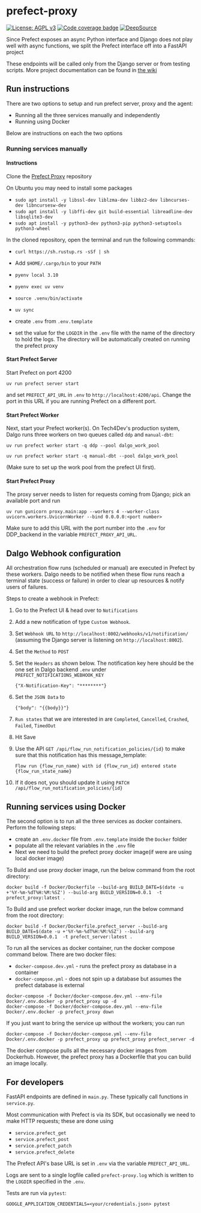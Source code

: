 # prefect-proxy

[![License: AGPL v3](https://img.shields.io/badge/License-AGPL%20v3-blue.svg)](https://www.gnu.org/licenses/agpl-3.0)
[![Code coverage badge](https://img.shields.io/codecov/c/github/DalgoT4D/prefect-proxy/main.svg)](https://codecov.io/gh/DalgoT4D/prefect-proxy/branch/main)
[![DeepSource](https://app.deepsource.com/gh/DalgoT4D/prefect-proxy.svg/?label=active+issues&show_trend=true&token=2GpMBhrZhOTX8-sWY9yJWDXY)](https://app.deepsource.com/gh/DalgoT4D/prefect-proxy/?ref=repository-badge)

Since Prefect exposes an async Python interface and Django does not play well with async functions, we split the Prefect interface off into a FastAPI project

These endpoints will be called only from the Django server or from testing scripts. More project documentation can be found in [the wiki](https://github.com/DalgoT4D/prefect-proxy/wiki)

## Run instructions

There are two options to setup and run prefect server, proxy and the agent:

- Running all the three services manually and independently
- Running using Docker

Below are instructions on each the two options

### Running services manually

#### Instructions

Clone the [Prefect Proxy](https://github.com/DalgoT4D/prefect-proxy) repository

On Ubuntu you may need to install some packages

- `sudo apt install -y libssl-dev liblzma-dev libbz2-dev libncurses-dev libncursesw-dev`
- `sudo apt install -y libffi-dev git build-essential libreadline-dev libsqlite3-dev`
- `sudo apt install -y python3-dev python3-pip python3-setuptools python3-wheel`

In the cloned repository, open the terminal and run the following commands:

- `curl https://sh.rustup.rs -sSf | sh`

- Add `$HOME/.cargo/bin` to your `PATH`

- `pyenv local 3.10`

- `pyenv exec uv venv`

- `source .venv/bin/activate`

- `uv sync`

- create `.env` from `.env.template`
- set the value for the `LOGDIR` in the `.env` file with the name of the directory to hold the logs. The directory will be automatically created on running the prefect proxy

#### Start Prefect Server

Start Prefect on port 4200

    uv run prefect server start

and set `PREFECT_API_URL` in `.env` to `http://localhost:4200/api`. Change the port in this URL if you are running Prefect on a different port.

#### Start Prefect Worker

Next, start your Prefect worker(s). On Tech4Dev's production system, Dalgo runs three workers on two queues called `ddp` and `manual-dbt`:

    uv run prefect worker start -q ddp --pool dalgo_work_pool

    uv run prefect worker start -q manual-dbt --pool dalgo_work_pool

(Make sure to set up the work pool from the prefect UI first).

#### Start Prefect Proxy

The proxy server needs to listen for requests coming from Django; pick an available port and run

    uv run gunicorn proxy.main:app --workers 4 --worker-class uvicorn.workers.UvicornWorker --bind 0.0.0.0:<port number>

Make sure to add this URL with the port number into the `.env` for DDP_backend in the variable `PREFECT_PROXY_API_URL`.

## Dalgo Webhook configuration

All orchestration flow runs (scheduled or manual) are executed in Prefect by these workers. Dalgo needs to be notified when these flow runs reach a terminal state (success or failure) in order to clear up resources & notify users of failures.

Steps to create a webhook in Prefect:

1. Go to the Prefect UI & head over to `Notifications`
2. Add a new notification of type `Custom Webhook`.
3. Set `Webhook URL` to `http://localhost:8002/webhooks/v1/notification/` (assuming the Django server is listening on `http://localhost:8002`).
4. Set the `Method` to `POST`
5. Set the `Headers` as shown below. The notification key here should be the one set in Dalgo backend `.env` under `PREFECT_NOTIFICATIONS_WEBHOOK_KEY`

   ```
   {"X-Notification-Key": "********"}
   ```

6. Set the `JSON Data` to

   ```
   {"body": "{{body}}"}
   ```

7. `Run states` that we are interested in are `Completed`, `Cancelled`, `Crashed`, `Failed`, `TimedOut`
8. Hit Save
9. Use the API `GET /api/flow_run_notification_policies/{id}` to make sure that this notification has this message_template:

   ```
   Flow run {flow_run_name} with id {flow_run_id} entered state {flow_run_state_name}
   ```

10. If it does not, you should update it using `PATCH /api/flow_run_notification_policies/{id}`

## Running services using Docker

The second option is to run all the three services as docker containers.
Perform the following steps:

- create an `.env.docker` file from `.env.template` inside the `Docker` folder
- populate all the relevant variables in the `.env` file
- Next we need to build the prefect proxy docker image(if were are using local docker image)

To Build and use proxy docker image, run the below command from the root directory:

```
docker build -f Docker/Dockerfile --build-arg BUILD_DATE=$(date -u +'%Y-%m-%dT%H:%M:%SZ') --build-arg BUILD_VERSION=0.0.1  -t prefect_proxy:latest .
```

To Build and use prefect worker docker image, run the below command from the root directory:

```
docker build -f Docker/Dockerfile.prefect_server --build-arg BUILD_DATE=$(date -u +'%Y-%m-%dT%H:%M:%SZ') --build-arg BUILD_VERSION=0.0.1  -t prefect_server:latest .
```

To run all the services as docker container, run the docker compose command below. There are two docker files:

- `docker-compose.dev.yml` - runs the prefect proxy as database in a container
- `docker-compose.yml` - does not spin up a database but assumes the prefect database is external

```
docker-compose -f Docker/docker-compose.dev.yml --env-file Docker/.env.docker -p prefect_proxy up -d
docker-compose -f Docker/docker-compose.dev.yml --env-file Docker/.env.docker -p prefect_proxy down
```

If you just want to bring the service up without the workers; you can run
```
docker-compose -f Docker/docker-compose.yml --env-file Docker/.env.docker -p prefect_proxy up prefect_proxy prefect_server -d
```

The docker compose pulls all the necessary docker images from Dockerhub. However, the prefect proxy has a Dockerfile that you can build an image locally.

## For developers

FastAPI endpoints are defined in `main.py`. These typically call functions in `service.py`.

Most communication with Prefect is via its SDK, but occasionally we need to make HTTP requests; these are done using

- `service.prefect_get`
- `service.prefect_post`
- `service.prefect_patch`
- `service.prefect_delete`

The Prefect API's base URL is set in `.env` via the variable `PREFECT_API_URL`.

Logs are sent to a single logfile called `prefect-proxy.log` which is written to the `LOGDIR` specified in the `.env`.

Tests are run via `pytest`:

    GOOGLE_APPLICATION_CREDENTIALS=<your/credentials.json> pytest
